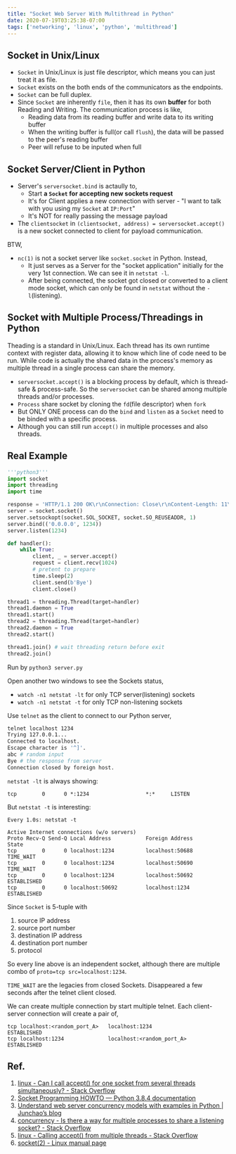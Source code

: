 ```yaml
---
title: "Socket Web Server With Multithread in Python"
date: 2020-07-19T03:25:38-07:00
tags: ['networking', 'linux', 'python', 'multithread']
---
```


## Socket in Unix/Linux

- `Socket` in Unix/Linux is just file descriptor, which means you can just treat it as file.
- `Socket` exists on the both ends of the communicators as the endpoints.
- `Socket` can be full duplex.
- Since `Socket` are inherently `file`, then it has its own **buffer** for both Reading and Writing. The communication process is like,
  - Reading data from its reading buffer and write data to its writing buffer
  - When the writing buffer is full(or call `flush`), the data will be passed to the peer's reading buffer
  - Peer will refuse to be inputed when full

## Socket Server/Client in Python

- Server's `serversocket.bind` is actaully to,
  - Start **a `Socket` for accepting new sockets request**
  - It's for Client applies a new connection with server - "I want to talk with you using my `Socket` at `IP:Port`"
  - It's NOT for really passing the message payload
- The `clientsocket` in `(clientsocket, address) = serversocket.accept()` is a new socket connected to client for payload communication.

BTW, 

- `nc(1)` is not a socket server like `socket.socket` in Python. Instead,
  - It just serves as a Server for the "socket application" initially for the very 1st connection. We can see it in `netstat -l`.
  - After being connected, the socket got closed or converted to a client mode socket, which can only be found in `netstat` without the `-l`(listening).

## Socket with Multiple Process/Threadings in Python 

Theading is a standard in Unix/Linux. Each thread has its own runtime context with register data, allowing it to know which line of code need to be run. While code is actually the shared data in the process's memory as multiple thread in a single process can share the memory.

- `serversocket.accept()` is a blocking process by default, which is thread-safe & process-safe. So the `serversocket` can be shared among multiple threads and/or processes.
- `Process` share socket by cloning the `fd`(file descriptor) when `fork`
- But ONLY ONE process can do the `bind` and `listen` as a `Socket` need to be binded with a specific process.
- Although you can still run `accept()` in multiple processes and also threads.


## Real Example

```py
'''python3'''
import socket
import threading
import time

response = 'HTTP/1.1 200 OK\r\nConnection: Close\r\nContent-Length: 11\r\n\r\nHello world'
server = socket.socket()
server.setsockopt(socket.SOL_SOCKET, socket.SO_REUSEADDR, 1)
server.bind(('0.0.0.0', 1234))
server.listen(1234)

def handler():
    while True:
        client, _ = server.accept()
        request = client.recv(1024)
        # pretent to prepare
        time.sleep(2)
        client.send(b'Bye')
        client.close()

thread1 = threading.Thread(target=handler)
thread1.daemon = True
thread1.start()
thread2 = threading.Thread(target=handler)
thread2.daemon = True
thread2.start()

thread1.join() # wait threading return before exit
thread2.join()
```

Run by `python3 server.py`

Open another two windows to see the Sockets status,

* `watch -n1 netstat -lt` for only TCP server(listening) sockets
* `watch -n1 netstat -t`  for only TCP non-listening sockets

Use `telnet` as the client to connect to our Python server,

```sh
telnet localhost 1234
Trying 127.0.0.1...
Connected to localhost.
Escape character is '^]'.
abc # random input
Bye # the response from server
Connection closed by foreign host.
```

`netstat -lt` is always showing:

```
tcp        0      0 *:1234                  *:*		LISTEN
```

But `netstat -t` is interesting:

```
Every 1.0s: netstat -t                                                  

Active Internet connections (w/o servers)
Proto Recv-Q Send-Q Local Address           Foreign Address         State
tcp        0      0 localhost:1234          localhost:50688         TIME_WAIT
tcp        0      0 localhost:1234          localhost:50690         TIME_WAIT
tcp        0      0 localhost:1234          localhost:50692         ESTABLISHED
tcp        0      0 localhost:50692         localhost:1234          ESTABLISHED
```

Since `Socket` is 5-tuple with 
1. source IP address
2. source port number
3. destination IP address
4. destination port number
5. protocol

So every line above is an independent socket, although there are multiple combo of `proto=tcp src=localhost:1234`.


`TIME_WAIT` are the legacies from closed Sockets. Disappeared a few seconds after the telnet client closed.

We can create multiple connection by start multiple telnet. Each client-server connection will create a pair of,
```
tcp localhost:<random_port_A>   localhost:1234              ESTABLISHED
tcp localhost:1234              localhost:<random_port_A>   ESTABLISHED
```

## Ref.

1. [linux - Can I call accept() for one socket from several threads simultaneously? - Stack Overflow](https://stackoverflow.com/questions/11488453/can-i-call-accept-for-one-socket-from-several-threads-simultaneously)
2. [Socket Programming HOWTO — Python 3.8.4 documentation](https://docs.python.org/3.8/howto/sockets.html)
3. [Understand web server concurrency  models with examples in Python | Junchao’s blog](https://franklingu.github.io/programming/2016/07/27/understand-python-web-server-models-with-examples/)
4. [concurrency - Is there a way for multiple processes to share a listening socket? - Stack Overflow](https://stackoverflow.com/questions/670891/is-there-a-way-for-multiple-processes-to-share-a-listening-socket)
5. [linux - Calling accept() from multiple threads - Stack Overflow](https://stackoverflow.com/questions/17630416/calling-accept-from-multiple-threads)
6. [socket(2) - Linux manual page](https://man7.org/linux/man-pages/man2/socket.2.html)
